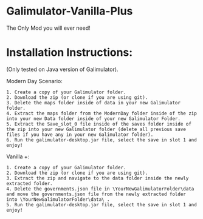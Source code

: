 # Galimulator-Vanilla-Plus
The Only Mod you will ever need!

# Installation Instructions:

(Only tested on Java version of Galimulator).

Modern Day Scenario:
```
1. Create a copy of your Galimulator folder.
2. Download the zip (or clone if you are using git).
3. Delete the maps folder inside of data in your new Galimulator folder.
4. Extract the maps folder from the ModernDay folder inside of the zip into your new Data folder inside of your new Galimulator Folder.
5. Extract the Save_slot_0 file inside of the saves folder inside of the zip into your new Galimulator folder (delete all previous save files if you have any in your new Galimulator folder).
6. Run the galimulator-desktop.jar file, select the save in slot 1 and enjoy!
```
Vanilla +:
```
1. Create a copy of your Galimulator folder.
2. Download the zip (or clone if you are using git).
3. Extract the zip and navigate to the data folder inside the newly extracted folder.
4. Delete the governments.json file in \YourNewGalimulatorFolder\data and move the governments.json file from the newly extracted folder into \YourNewGalimulatorFolder\data\ .
5. Run the galimulator-desktop.jar file, select the save in slot 1 and enjoy!
```
